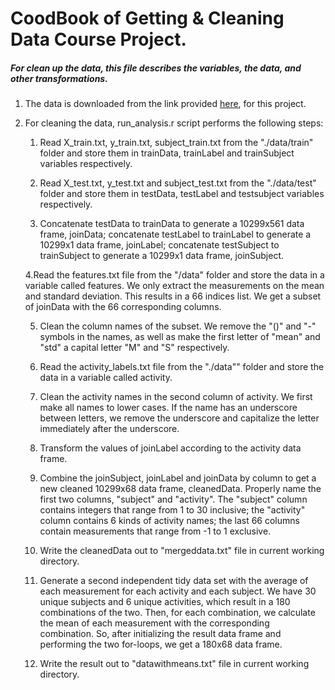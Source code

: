 CoodBook of Getting & Cleaning Data Course Project.
==================================================

##### For clean up the data, this file describes the variables, the data, and other transformations.

1. The data is downloaded from the link provided [here](https://d396qusza40orc.cloudfront.net/getdata%2Fprojectfiles%2FUCI%20HAR%20Dataset.zip), for this project.

2. For cleaning the data, run_analysis.r script performs the following steps:

     1. Read X_train.txt, y_train.txt, subject_train.txt from the "./data/train" folder and store them in trainData, trainLabel and trainSubject variables respectively.
     
     2. Read X_test.txt, y_test.txt and subject_test.txt from the "./data/test" folder and store them in testData, testLabel and testsubject variables respectively.
     
     3. Concatenate testData to trainData to generate a 10299x561 data frame, joinData; concatenate testLabel to trainLabel to generate a 10299x1 data frame, joinLabel; concatenate testSubject to trainSubject to generate a 10299x1 data frame, joinSubject.
     
     4.Read the features.txt file from the "/data" folder and store the data in a variable called features. We only extract the measurements on the mean and standard deviation. This results in a 66 indices list. We get a subset of joinData with the 66 corresponding columns.
     
     5. Clean the column names of the subset. We remove the "()" and "-" symbols in the names, as well as make the first letter of "mean" and "std" a capital letter "M" and "S" respectively.
     
     6. Read the activity_labels.txt file from the "./data"" folder and store the data in a variable called activity.
     
     7. Clean the activity names in the second column of activity. We first make all names to lower cases. If the name has an underscore between letters, we remove the underscore and capitalize the letter immediately after the underscore.
     
     8. Transform the values of joinLabel according to the activity data frame.
     
     9. Combine the joinSubject, joinLabel and joinData by column to get a new cleaned 10299x68 data frame, cleanedData. Properly name the first two columns, "subject" and "activity". The "subject" column contains integers that range from 1 to 30 inclusive; the "activity" column contains 6 kinds of activity names; the last 66 columns contain measurements that range from -1 to 1 exclusive.
     
     10. Write the cleanedData out to "mergeddata.txt" file in current working directory.
     
     11. Generate a second independent tidy data set with the average of each measurement for each activity and each subject. We have 30 unique subjects and 6 unique activities, which result in a 180 combinations of the two. Then, for each combination, we calculate the mean of each measurement with the corresponding combination. So, after initializing the result data frame and performing the two for-loops, we get a 180x68 data frame.
     
     12. Write the result out to "datawithmeans.txt" file in current working directory.